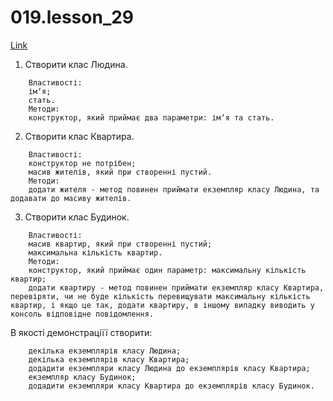 # 019.lesson_29

[Link](https://witnesstime.github.io/FrontEndPro_Kolesnikov_HWs/019.lesson_29/index.html)

1. Створити клас Людина.
```
    Властивості:
    імʼя;
    стать.
    Методи:
    конструктор, який приймає два параметри: імʼя та стать.
```
2. Створити клас Квартира.
```
    Властивості:
    конструктор не потрібен;
    масив жителів, який при створенні пустий.
    Методи:
    додати жителя - метод повинен приймати екземпляр класу Людина, та додавати до масиву жителів.
```
3. Створити клас Будинок.
```
    Властивості:
    масив квартир, який при створенні пустий;
    максимальна кількість квартир.
    Методи:
    конструктор, який приймає один параметр: максимальну кількість квартир;
    додати квартиру - метод повинен приймати екземпляр класу Квартира, перевіряти, чи не буде кількість перевищувати максимальну кількість квартир, і якщо це так, додати квартиру, в іншому випадку виводить у консоль відповідне повідомлення.
```
В якості демонстраціїї створити:
```
    декілька екземплярів класу Людина;
    декілька екземплярів класу Квартира;
    додадити екземпляри класу Людина до екземплярів класу Квартира;
    екземпляр класу Будинок;
    додадити екземпляри класу Квартира до екземплярів класу Будинок.
```
